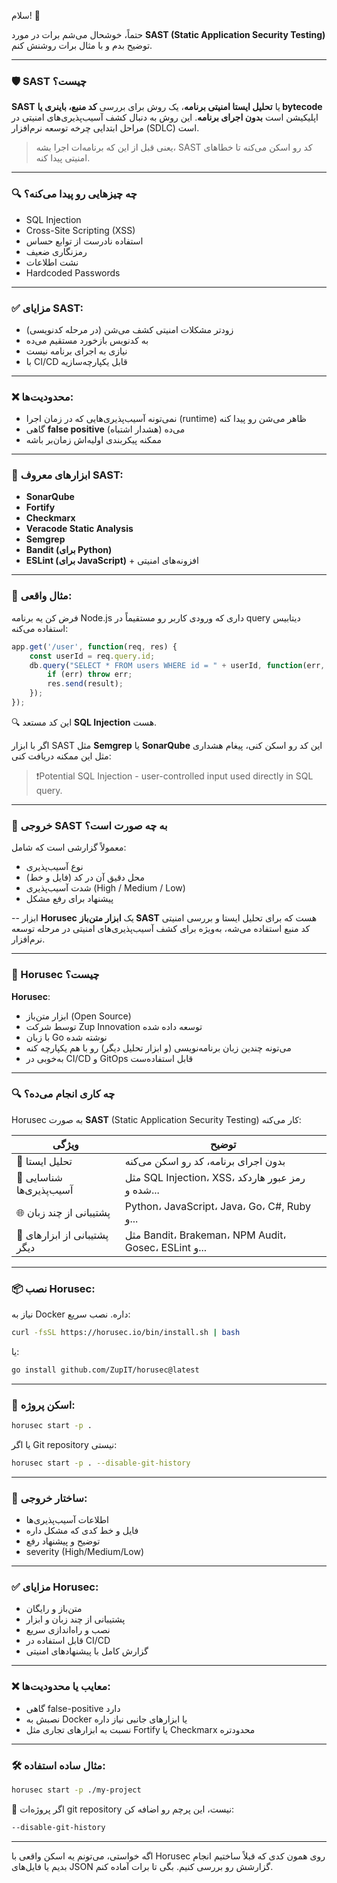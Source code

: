 سلام! 🌟

حتماً، خوشحال می‌شم برات در مورد **SAST (Static Application Security Testing)** توضیح بدم و با مثال برات روشنش کنم.

---

### 🛡️ SAST چیست؟

**SAST** یا **تحلیل ایستا امنیتی برنامه**، یک روش برای بررسی **کد منبع، باینری یا bytecode** اپلیکیشن است **بدون اجرای برنامه**. این روش به دنبال کشف آسیب‌پذیری‌های امنیتی در مراحل ابتدایی چرخه توسعه نرم‌افزار (SDLC) است.

> یعنی قبل از این که برنامه‌ات اجرا بشه، SAST کد رو اسکن می‌کنه تا خطاهای امنیتی پیدا کنه.

---

### 🔍 چه چیزهایی رو پیدا می‌کنه؟

* SQL Injection
* Cross-Site Scripting (XSS)
* استفاده نادرست از توابع حساس
* رمزنگاری ضعیف
* نشت اطلاعات
* Hardcoded Passwords

---

### ✅ مزایای SAST:

* زودتر مشکلات امنیتی کشف می‌شن (در مرحله کدنویسی)
* به کدنویس بازخورد مستقیم می‌ده
* نیازی به اجرای برنامه نیست
* با CI/CD قابل یکپارچه‌سازیه

---

### ❌ محدودیت‌ها:

* نمی‌تونه آسیب‌پذیری‌هایی که در زمان اجرا (runtime) ظاهر می‌شن رو پیدا کنه
* گاهی **false positive** (هشدار اشتباه) می‌ده
* ممکنه پیکربندی اولیه‌اش زمان‌بر باشه

---

### 🔧 ابزارهای معروف SAST:

* **SonarQube**
* **Fortify**
* **Checkmarx**
* **Veracode Static Analysis**
* **Semgrep**
* **Bandit (برای Python)**
* **ESLint (برای JavaScript)** + افزونه‌های امنیتی

---

### 📌 مثال واقعی:

فرض کن یه برنامه Node.js داری که ورودی کاربر رو مستقیماً در query دیتابیس استفاده می‌کنه:

```javascript
app.get('/user', function(req, res) {
    const userId = req.query.id;
    db.query("SELECT * FROM users WHERE id = " + userId, function(err, result) {
        if (err) throw err;
        res.send(result);
    });
});
```

🔍 این کد مستعد **SQL Injection** هست.

اگر با ابزار SAST مثل **Semgrep** یا **SonarQube** این کد رو اسکن کنی، پیغام هشداری مثل این ممکنه دریافت کنی:

> ❗️Potential SQL Injection - user-controlled input used directly in SQL query.

---

### 🎯 خروجی SAST به چه صورت است؟

معمولاً گزارشی است که شامل:

* نوع آسیب‌پذیری
* محل دقیق آن در کد (فایل و خط)
* شدت آسیب‌پذیری (High / Medium / Low)
* پیشنهاد برای رفع مشکل

--
ابزار **Horusec** یک **ابزار متن‌باز SAST** هست که برای تحلیل ایستا و بررسی امنیتی کد منبع استفاده می‌شه، به‌ویژه برای کشف آسیب‌پذیری‌های امنیتی در مرحله توسعه نرم‌افزار.

---

### 🦉 Horusec چیست؟

**Horusec**:

* ابزار متن‌باز (Open Source)
* توسط شرکت Zup Innovation توسعه داده شده
* با زبان Go نوشته شده
* می‌تونه چندین زبان برنامه‌نویسی (و ابزار تحلیل دیگر) رو با هم یکپارچه کنه
* به‌خوبی در CI/CD و GitOps قابل استفاده‌ست

---

### 🔍 چه کاری انجام می‌ده؟

Horusec به صورت **SAST** (Static Application Security Testing) کار می‌کنه:

| ویژگی                        | توضیح                                               |
| ---------------------------- | --------------------------------------------------- |
| 🔎 تحلیل ایستا               | بدون اجرای برنامه، کد رو اسکن می‌کنه                |
| 🧠 شناسایی آسیب‌پذیری‌ها     | مثل SQL Injection، XSS، رمز عبور هاردکد شده و...    |
| 🌐 پشتیبانی از چند زبان      | Python، JavaScript، Java، Go، C#, Ruby و...         |
| 🧰 پشتیبانی از ابزارهای دیگر | مثل Bandit، Brakeman، NPM Audit، Gosec، ESLint و... |

---

### 📦 نصب Horusec:

نیاز به Docker داره. نصب سریع:

```bash
curl -fsSL https://horusec.io/bin/install.sh | bash
```

یا:

```bash
go install github.com/ZupIT/horusec@latest
```

---

### 🧪 اسکن پروژه:

```bash
horusec start -p .
```

یا اگر Git repository نیستی:

```bash
horusec start -p . --disable-git-history
```

---

### 📁 ساختار خروجی:

* اطلاعات آسیب‌پذیری‌ها
* فایل و خط کدی که مشکل داره
* توضیح و پیشنهاد رفع
* severity (High/Medium/Low)

---

### ✅ مزایای Horusec:

* متن‌باز و رایگان
* پشتیبانی از چند زبان و ابزار
* نصب و راه‌اندازی سریع
* قابل استفاده در CI/CD
* گزارش کامل با پیشنهادهای امنیتی

---

### ❌ معایب یا محدودیت‌ها:

* گاهی false-positive دارد
* نصبش به Docker یا ابزارهای جانبی نیاز داره
* نسبت به ابزارهای تجاری مثل Fortify یا Checkmarx محدودتره

---

### 🛠 مثال ساده استفاده:

```bash
horusec start -p ./my-project
```

📌 اگر پروژه‌ات git repository نیست، این پرچم رو اضافه کن:

```bash
--disable-git-history
```

---

اگه خواستی، می‌تونم یه اسکن واقعی با Horusec روی همون کدی که قبلاً ساختیم انجام بدیم یا فایل‌های JSON گزارشش رو بررسی کنیم. بگی تا برات آماده کنم.

